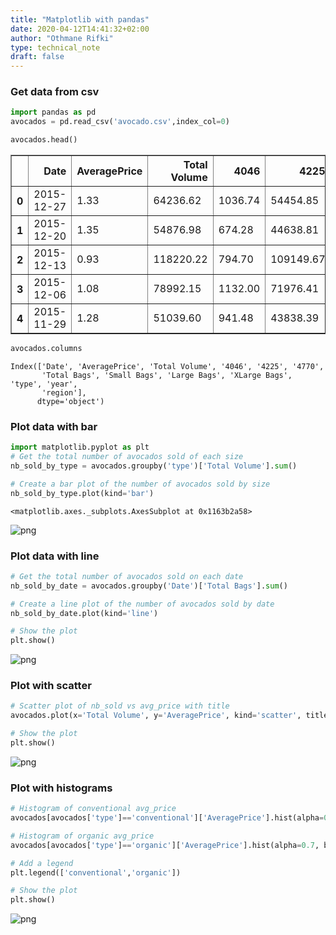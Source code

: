 ```yaml
---
title: "Matplotlib with pandas"
date: 2020-04-12T14:41:32+02:00
author: "Othmane Rifki"
type: technical_note
draft: false
---
```

### Get data from csv


```python
import pandas as pd
avocados = pd.read_csv('avocado.csv',index_col=0)
```


```python
avocados.head()
```




<div>
<style scoped>
    .dataframe tbody tr th:only-of-type {
        vertical-align: middle;
    }

    .dataframe tbody tr th {
        vertical-align: top;
    }

    .dataframe thead th {
        text-align: right;
    }
</style>
<table border="1" class="dataframe">
  <thead>
    <tr style="text-align: right;">
      <th></th>
      <th>Date</th>
      <th>AveragePrice</th>
      <th>Total Volume</th>
      <th>4046</th>
      <th>4225</th>
      <th>4770</th>
      <th>Total Bags</th>
      <th>Small Bags</th>
      <th>Large Bags</th>
      <th>XLarge Bags</th>
      <th>type</th>
      <th>year</th>
      <th>region</th>
    </tr>
  </thead>
  <tbody>
    <tr>
      <th>0</th>
      <td>2015-12-27</td>
      <td>1.33</td>
      <td>64236.62</td>
      <td>1036.74</td>
      <td>54454.85</td>
      <td>48.16</td>
      <td>8696.87</td>
      <td>8603.62</td>
      <td>93.25</td>
      <td>0.0</td>
      <td>conventional</td>
      <td>2015</td>
      <td>Albany</td>
    </tr>
    <tr>
      <th>1</th>
      <td>2015-12-20</td>
      <td>1.35</td>
      <td>54876.98</td>
      <td>674.28</td>
      <td>44638.81</td>
      <td>58.33</td>
      <td>9505.56</td>
      <td>9408.07</td>
      <td>97.49</td>
      <td>0.0</td>
      <td>conventional</td>
      <td>2015</td>
      <td>Albany</td>
    </tr>
    <tr>
      <th>2</th>
      <td>2015-12-13</td>
      <td>0.93</td>
      <td>118220.22</td>
      <td>794.70</td>
      <td>109149.67</td>
      <td>130.50</td>
      <td>8145.35</td>
      <td>8042.21</td>
      <td>103.14</td>
      <td>0.0</td>
      <td>conventional</td>
      <td>2015</td>
      <td>Albany</td>
    </tr>
    <tr>
      <th>3</th>
      <td>2015-12-06</td>
      <td>1.08</td>
      <td>78992.15</td>
      <td>1132.00</td>
      <td>71976.41</td>
      <td>72.58</td>
      <td>5811.16</td>
      <td>5677.40</td>
      <td>133.76</td>
      <td>0.0</td>
      <td>conventional</td>
      <td>2015</td>
      <td>Albany</td>
    </tr>
    <tr>
      <th>4</th>
      <td>2015-11-29</td>
      <td>1.28</td>
      <td>51039.60</td>
      <td>941.48</td>
      <td>43838.39</td>
      <td>75.78</td>
      <td>6183.95</td>
      <td>5986.26</td>
      <td>197.69</td>
      <td>0.0</td>
      <td>conventional</td>
      <td>2015</td>
      <td>Albany</td>
    </tr>
  </tbody>
</table>
</div>




```python
avocados.columns
```




    Index(['Date', 'AveragePrice', 'Total Volume', '4046', '4225', '4770',
           'Total Bags', 'Small Bags', 'Large Bags', 'XLarge Bags', 'type', 'year',
           'region'],
          dtype='object')



### Plot data with bar


```python
import matplotlib.pyplot as plt
# Get the total number of avocados sold of each size
nb_sold_by_type = avocados.groupby('type')['Total Volume'].sum()

# Create a bar plot of the number of avocados sold by size
nb_sold_by_type.plot(kind='bar')
```




    <matplotlib.axes._subplots.AxesSubplot at 0x1163b2a58>




    
![png](plotPandas_6_1.png)
    


### Plot data with line


```python
# Get the total number of avocados sold on each date
nb_sold_by_date = avocados.groupby('Date')['Total Bags'].sum()

# Create a line plot of the number of avocados sold by date
nb_sold_by_date.plot(kind='line')

# Show the plot
plt.show()
```


    
![png](plotPandas_8_0.png)
    


### Plot with scatter


```python
# Scatter plot of nb_sold vs avg_price with title
avocados.plot(x='Total Volume', y='AveragePrice', kind='scatter', title='Number of avocados sold vs. average price')

# Show the plot
plt.show()
```


    
![png](plotPandas_10_0.png)
    


### Plot with histograms


```python
# Histogram of conventional avg_price 
avocados[avocados['type']=='conventional']['AveragePrice'].hist(alpha=0.7, bins=20)

# Histogram of organic avg_price
avocados[avocados['type']=='organic']['AveragePrice'].hist(alpha=0.7, bins=20)

# Add a legend
plt.legend(['conventional','organic'])

# Show the plot
plt.show()
```


    
![png](plotPandas_12_0.png)
    



```python

```
